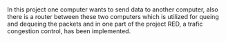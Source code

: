 # 
In this project one computer wants to send data to another computer, also there is a router between these two computers which is utilized for queing and dequeing the packets and in one part of the project RED, a trafic congestion control, has been implemented.
